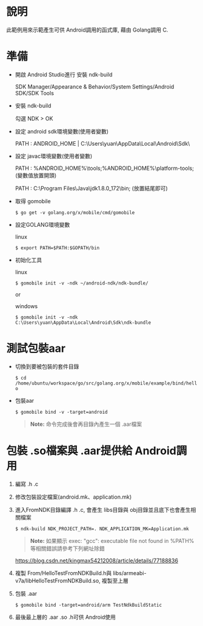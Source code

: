 # 說明



此範例用來示範產生可供 Android調用的函式庫, 藉由 Golang調用 C.



# 準備

  

- 開啟 Android Studio進行 安裝 ndk-build

    SDK Manager/Appearance & Behavior/System Settings/Android SDK/SDK Tools

  

- 安裝 ndk-build

    勾選 NDK > OK

  

- 設定 android sdk環境變數(使用者變數)

    PATH : ANDROID_HOME | C:\Users\yuan\AppData\Local\Android\Sdk\

  

- 設定 javac環境變數(使用者變數)

    PATH : %ANDROID_HOME%\tools\;%ANDROID_HOME%\platform-tools\; (變數值放置開頭)

    PATH : C:\Program Files\Java\jdk1.8.0_172\bin; (放置結尾即可)

  

- 取得 gomobile

    ```$ go get -v golang.org/x/mobile/cmd/gomobile```

  

- 設定GOLANG環境變數

    linux

    ```$ export PATH=$PATH:$GOPATH/bin```

  

- 初始化工具

    linux

    ```$ gomobile init -v -ndk ~/android-ndk/ndk-bundle/```

    or

    windows

    ```$ gomobile init -v -ndk C:\Users\yuan\AppData\Local\Android\Sdk\ndk-bundle```

# 測試包裝aar

- 切換到要被包裝的套件目錄

    ```$ cd /home/ubuntu/workspace/go/src/golang.org/x/mobile/example/bind/hello```

  

- 包裝aar

    ```$ gomobile bind -v -target=android```

    >  **Note:** 命令完成後會再目錄內產生一個 .aar檔案

# 包裝 .so檔案與 .aar提供給 Android調用

1. 編寫 .h .c

2. 修改包裝設定檔案(android.mk、application.mk)

4. 進入FromNDK目錄編譯 .h .c, 會產生 libs目錄與 obj目錄並且底下也會產生相關檔案

    ```$ ndk-build NDK_PROJECT_PATH=. NDK_APPLICATION_MK=Application.mk```

    >  **Note:** 如果顯示 exec: "gcc": executable file not found in %PATH%等相關錯誤請參考下列網址除錯

    https://blog.csdn.net/kingmax54212008/article/details/77188836

4. 複製 From/HelloTestFromNDKBuild.h與 libs/armeabi-v7a/libHelloTestFromNDKBuild.so, 複製至上層

5. 包裝 .aar

    ```$ gomobile bind -target=android/arm TestNdkBuildStatic```

6. 最後最上層的 .aar .so .h可供 Android使用